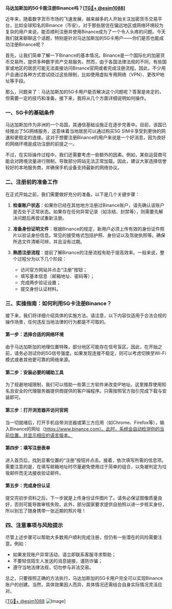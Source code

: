 **马达加斯加的5G卡能注册Binance吗？[[TG💪+ @esim1088](https://t.me/s/esim1088)]**

近年来，随着数字货币市场的飞速发展，越来越多的人开始关注加密货币交易平台，比如全球知名的Binance（币安）。对于那些居住在偏远地区或网络环境较为复杂的用户来说，能否顺利注册并使用Binance成为了一个令人头疼的问题。今天我们就来聊聊这个话题，特别是针对马达加斯加的5G卡用户——你们是否也能成功注册Binance呢？

首先，让我们简单了解一下Binance的基本情况。Binance是一个国际化的加密货币交易所，提供多种数字资产交易服务。然而，由于各国法律法规的不同，有些国家或地区的居民可能无法直接访问Binance官网或者完成注册流程。因此，不少用户会通过各种方式尝试绕过这些限制，比如使用虚拟专用网络（VPN）、更改IP地址等手段。

那么，问题来了：马达加斯加的5G卡用户能否解决这个问题呢？答案是肯定的，但需要一定的技巧和准备。接下来，我将从几个方面详细说明如何操作。

### 一、5G卡的基础条件

马达加斯加作为非洲的一个岛国，其通信基础设施正在逐步完善中。目前，该国已经推出了5G网络服务，这意味着当地居民可以通过购买5G SIM卡享受到更快的网速和更稳定的连接。这对于想要注册Binance的用户来说是一个好消息，因为良好的网络环境是成功注册的前提之一。

不过，在实际操作过程中，我们还需要考虑一些额外的因素。例如，某些运营商可能会对跨境流量进行限制，导致部分网站无法正常加载。因此，建议大家选择信誉较好的本地服务商，并确保手机设备支持最新的网络协议。

### 二、注册前的准备工作

在正式开始之前，我们需要做好充分的准备。以下是几个关键步骤：

1. **检查账户状态**：如果你已经在其他地方注册过Binance账户，请先确认该账户是否处于正常状态。如果存在任何异常记录（如冻结、封禁等），则需要先解决问题后再尝试重新注册。
   
2. **准备身份证明文件**：根据Binance的规定，新用户必须上传有效的身份证件照片以验证身份信息。常见的接受格式包括护照、身份证以及驾驶执照等。确保所选文件清晰可辨，并且没有过期。

3. **熟悉注册流程**：提前了解Binance的注册流程有助于提高效率。一般来说，整个过程分为以下几个阶段：
   - 访问官方网站并点击“注册”按钮；
   - 填写基本信息（邮箱地址、密码等）；
   - 完成两步验证设置；
   - 提交身份认证材料。

### 三、实操指南：如何利用5G卡注册Binance？

接下来，我们将详细介绍具体的实施方法。请注意，以下内容仅适用于合法合规的操作场景，任何违反当地法律的行为都是不可取的。

#### 第一步：选择合适的网络环境
由于马达加斯加的地理位置特殊，部分地区可能存在信号盲区。因此，在开始之前，请务必测试你的5G信号强度。如果发现连接不稳定，则可以考虑切换至Wi-Fi模式或者其他更可靠的网络来源。

#### 第二步：安装必要的辅助工具
为了规避地域限制，我们可以借助一些第三方软件来改变IP地址。这里推荐使用知名且安全的代理服务器提供商提供的客户端程序。只需按照官方指引完成下载与安装即可。

#### 第三步：打开浏览器并访问官网
当一切就绪后，打开手机自带浏览器或第三方应用（如Chrome、Firefox等），输入Binance的网址（https://www.binance.com）。此时，系统会自动检测你的当前位置，并显示相应的语言版本。

#### 第四步：填写注册表单
进入首页后，找到显著位置的“注册”按钮并点击。接着，依次填写所需的信息项。需要注意的是，在填写邮箱地址时尽量避免使用过于简单的组合，以免被判定为垃圾邮件而无法接收验证邮件。

#### 第五步：完成身份认证
提交完初步资料之后，下一步就是上传身份证件图片了。请务必保证图像质量良好，否则可能导致审核失败。此外，部分国家要求提供自拍照以进一步核实身份，所以别忘了随身携带一张近期的照片哦！

### 四、注意事项与风险提示

尽管上述步骤可以帮助大多数用户顺利完成注册，但仍有一些潜在的风险需要注意。例如：
- 如果发现账户异常活动，请立即联系客服寻求帮助；
- 不要轻信陌生人发送的消息链接，谨防诈骗；
- 遵守当地法律法规，切勿参与非法交易。

总之，只要按照正确的方法执行，马达加斯加的5G卡用户完全可以实现Binance账户的创建。当然，具体效果因人而异，具体情况还需结合自身实际情况灵活应对。

[[TG💪+ @esim1088](https://t.me/s/esim1088) ![Image](https://i.postimg.cc/4NQfJmqS/Snipaste-2025-05-13-00-14-12.png)]